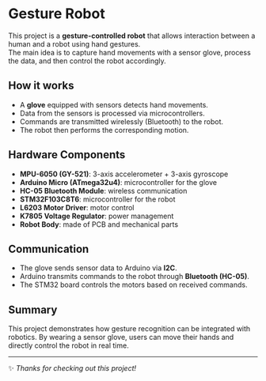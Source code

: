 # Gesture Robot

This project is a **gesture-controlled robot** that allows interaction between a human and a robot using hand gestures.  
The main idea is to capture hand movements with a sensor glove, process the data, and then control the robot accordingly.

## How it works
- A **glove** equipped with sensors detects hand movements.  
- Data from the sensors is processed via microcontrollers.  
- Commands are transmitted wirelessly (Bluetooth) to the robot.  
- The robot then performs the corresponding motion.  

## Hardware Components
- **MPU-6050 (GY-521)**: 3-axis accelerometer + 3-axis gyroscope  
- **Arduino Micro (ATmega32u4)**: microcontroller for the glove  
- **HC-05 Bluetooth Module**: wireless communication  
- **STM32F103C8T6**: microcontroller for the robot  
- **L6203 Motor Driver**: motor control  
- **K7805 Voltage Regulator**: power management  
- **Robot Body**: made of PCB and mechanical parts  

## Communication
- The glove sends sensor data to Arduino via **I2C**.  
- Arduino transmits commands to the robot through **Bluetooth (HC-05)**.  
- The STM32 board controls the motors based on received commands.  

## Summary
This project demonstrates how gesture recognition can be integrated with robotics. By wearing a sensor glove, users can move their hands and directly control the robot in real time.  

---

✨ *Thanks for checking out this project!*  
